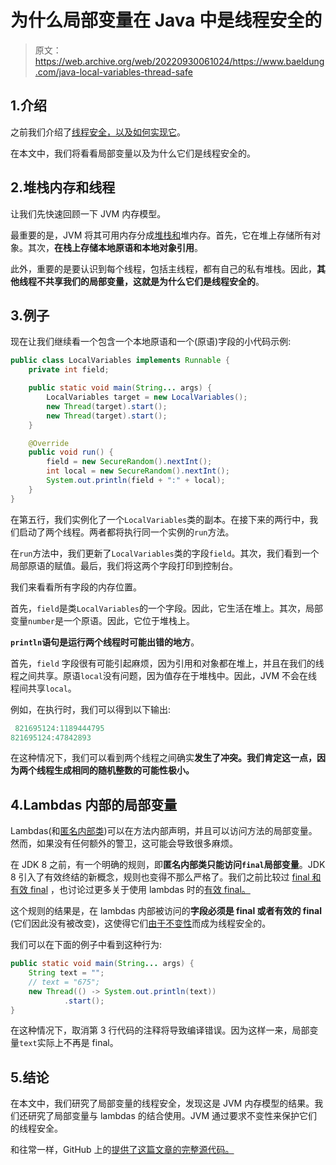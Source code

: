 # 为什么局部变量在 Java 中是线程安全的

> 原文：<https://web.archive.org/web/20220930061024/https://www.baeldung.com/java-local-variables-thread-safe>

## 1.介绍

之前我们介绍了[线程安全，以及如何实现它](/web/20221129005355/https://www.baeldung.com/java-thread-safety)。

在本文中，我们将看看局部变量以及为什么它们是线程安全的。

## 2.堆栈内存和线程

让我们先快速回顾一下 JVM 内存模型。

最重要的是，JVM 将其可用内存分成[堆栈和](/web/20221129005355/https://www.baeldung.com/java-stack-heap)堆内存。首先，它在堆上存储所有对象。其次，**在栈上存储本地原语和本地对象引用**。

此外，重要的是要认识到每个线程，包括主线程，都有自己的私有堆栈。因此，**其他线程不共享我们的局部变量，这就是为什么它们是线程安全的**。

## 3.例子

现在让我们继续看一个包含一个本地原语和一个(原语)字段的小代码示例:

```java
public class LocalVariables implements Runnable {
    private int field;

    public static void main(String... args) {
        LocalVariables target = new LocalVariables();
        new Thread(target).start();
        new Thread(target).start();
    }

    @Override
    public void run() {
        field = new SecureRandom().nextInt();
        int local = new SecureRandom().nextInt();
        System.out.println(field + ":" + local);
    }
}
```

在第五行，我们实例化了一个`LocalVariables`类的副本。在接下来的两行中，我们启动了两个线程。两者都将执行同一个实例的`run`方法。

在`run`方法中，我们更新了`LocalVariables`类的字段`field`。其次，我们看到一个局部原语的赋值。最后，我们将这两个字段打印到控制台。

我们来看看所有字段的内存位置。

首先，`field`是类`LocalVariables`的一个字段。因此，它生活在堆上。其次，局部变量`number`是一个原语。因此，它位于堆栈上。

**`println`语句是运行两个线程时可能出错的地方**。

首先，`field` 字段很有可能引起麻烦，因为引用和对象都在堆上，并且在我们的线程之间共享。原语`local`没有问题，因为值存在于堆栈中。因此，JVM 不会在线程间共享`local`。

例如，在执行时，我们可以得到以下输出:

```java
 821695124:1189444795
821695124:47842893
```

在这种情况下，我们可以看到两个线程之间确实**发生了冲突。我们肯定这一点，因为两个线程生成相同的随机整数的可能性极小。**

## 4.Lambdas 内部的局部变量

Lambdas(和[匿名内部类](/web/20221129005355/https://www.baeldung.com/java-anonymous-classes))可以在方法内部声明，并且可以访问方法的局部变量。然而，如果没有任何额外的警卫，这可能会导致很多麻烦。

在 JDK 8 之前，有一个明确的规则，即**匿名内部类只能访问`final`局部变量**。JDK 8 引入了有效终结的新概念，规则也变得不那么严格了。我们之前比较过 [final 和有效 final](/web/20221129005355/https://www.baeldung.com/java-effectively-final) ，也讨论过更多关于使用 lambdas 时的[有效 final。](/web/20221129005355/https://www.baeldung.com/java-lambda-effectively-final-local-variables)

这个规则的结果是，在 lambdas 内部被访问的**字段必须是 final 或者有效的 final** (它们因此没有被改变)，这使得它们[由于不变性](/web/20221129005355/https://www.baeldung.com/java-thread-safety#immutable-implementations)而成为线程安全的。

我们可以在下面的例子中看到这种行为:

```java
public static void main(String... args) {
    String text = "";
    // text = "675";
    new Thread(() -> System.out.println(text))
            .start();
}
```

在这种情况下，取消第 3 行代码的注释将导致编译错误。因为这样一来，局部变量`text`实际上不再是 final。

## 5.结论

在本文中，我们研究了局部变量的线程安全，发现这是 JVM 内存模型的结果。我们还研究了局部变量与 lambdas 的结合使用。JVM 通过要求不变性来保护它们的线程安全。

和往常一样，GitHub 上的[提供了这篇文章的完整源代码。](https://web.archive.org/web/20221129005355/https://github.com/eugenp/tutorials/tree/master/core-java-modules/core-java-concurrency-basic-2)